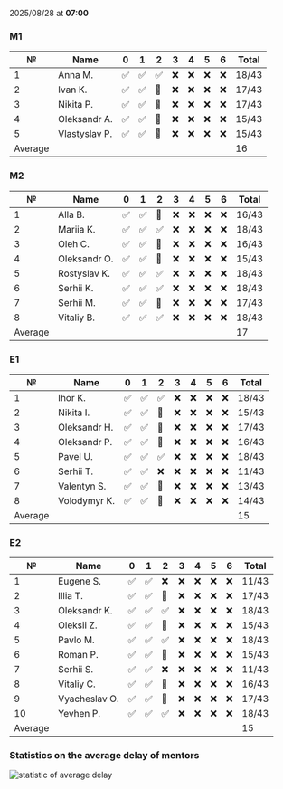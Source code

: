 2025/08/28 at **07:00**
### M1
|№|Name|0|1|2|3|4|5|6|Total|
|-----|-----|-----|-----|-----|-----|-----|-----|-----|-----|
|1|Anna M.|✅|✅|✅|❌|❌|❌|❌|18/43|
|2|Ivan K.|✅|✅|🔄|❌|❌|❌|❌|17/43|
|3|Nikita P.|✅|✅|🔄|❌|❌|❌|❌|17/43|
|4|Oleksandr A.|✅|✅|🔄|❌|❌|❌|❌|15/43|
|5|Vlastyslav P.|✅|✅|🔄|❌|❌|❌|❌|15/43|
|Average|||||||||16|
### M2
|№|Name|0|1|2|3|4|5|6|Total|
|-----|-----|-----|-----|-----|-----|-----|-----|-----|-----|
|1|Alla B.|✅|✅|🔄|❌|❌|❌|❌|16/43|
|2|Mariia K.|✅|✅|✅|❌|❌|❌|❌|18/43|
|3|Oleh C.|✅|✅|🔄|❌|❌|❌|❌|16/43|
|4|Oleksandr O.|✅|✅|🔄|❌|❌|❌|❌|15/43|
|5|Rostyslav K.|✅|✅|✅|❌|❌|❌|❌|18/43|
|6|Serhii K.|✅|✅|✅|❌|❌|❌|❌|18/43|
|7|Serhii M.|✅|✅|🔄|❌|❌|❌|❌|17/43|
|8|Vitaliy B.|✅|✅|✅|❌|❌|❌|❌|18/43|
|Average|||||||||17|
### E1
|№|Name|0|1|2|3|4|5|6|Total|
|-----|-----|-----|-----|-----|-----|-----|-----|-----|-----|
|1|Ihor K.|✅|✅|✅|❌|❌|❌|❌|18/43|
|2|Nikita I.|✅|✅|🔄|❌|❌|❌|❌|15/43|
|3|Oleksandr H.|✅|✅|🔄|❌|❌|❌|❌|17/43|
|4|Oleksandr P.|✅|✅|🔄|❌|❌|❌|❌|16/43|
|5|Pavel U.|✅|✅|✅|❌|❌|❌|❌|18/43|
|6|Serhii T.|✅|✅|❌|❌|❌|❌|❌|11/43|
|7|Valentyn S.|✅|✅|🔄|❌|❌|❌|❌|13/43|
|8|Volodymyr K.|✅|✅|🔄|❌|❌|❌|❌|14/43|
|Average|||||||||15|
### E2
|№|Name|0|1|2|3|4|5|6|Total|
|-----|-----|-----|-----|-----|-----|-----|-----|-----|-----|
|1|Eugene S.|✅|✅|❌|❌|❌|❌|❌|11/43|
|2|Illia T.|✅|✅|🔄|❌|❌|❌|❌|17/43|
|3|Oleksandr K.|✅|✅|✅|❌|❌|❌|❌|18/43|
|4|Oleksii Z.|✅|✅|🔄|❌|❌|❌|❌|15/43|
|5|Pavlo M.|✅|✅|✅|❌|❌|❌|❌|18/43|
|6|Roman P.|✅|✅|🔄|❌|❌|❌|❌|15/43|
|7|Serhii S.|✅|✅|❌|❌|❌|❌|❌|11/43|
|8|Vitaliy C.|✅|✅|🔄|❌|❌|❌|❌|16/43|
|9|Vyacheslav O.|✅|✅|🔄|❌|❌|❌|❌|17/43|
|10|Yevhen P.|✅|✅|✅|❌|❌|❌|❌|18/43|
|Average|||||||||15|

### Statistics on the average delay of mentors
![statistic of average delay](https://docs.google.com/spreadsheets/d/e/2PACX-1vTRGxaJWiz7gJtvcjwtHPyyd5ju-BPGGEvp5XTIwGS92XWrY8xHYajrexYFqIVDSJIX7LGb8XaB6X3S/pubchart?oid=1439917493&format=image)
